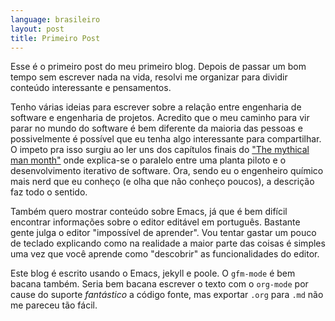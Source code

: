 ```yaml
---
language: brasileiro
layout: post
title: Primeiro Post
---
```


Esse é o primeiro post do meu primeiro blog. Depois de passar um bom tempo sem escrever nada na
vida, resolvi me organizar para dividir conteúdo interessante e pensamentos.

Tenho várias ideias para escrever sobre a relação entre engenharia de software e engenharia de
projetos. Acredito que o meu caminho para vir parar no mundo do software é bem diferente da maioria
das pessoas e possivelmente é possível que eu tenha algo interessante para compartilhar. O impeto
pra isso surgiu ao ler uns dos capítulos finais do
["The mythical man month"](http://www.amazon.com/The-Mythical-Man-Month-Engineering-Anniversary/dp/0201835959)
onde explica-se o paralelo entre uma planta piloto e o desenvolvimento iterativo de software. Ora,
sendo eu o engenheiro químico mais nerd que eu conheço (e olha que não conheço poucos), a descrição
faz todo o sentido.

Também quero mostrar conteúdo sobre Emacs, já que é bem difícil encontrar
informações sobre o editor editável em português. Bastante gente julga o editor "impossível de
aprender". Vou tentar gastar um pouco de teclado explicando como na realidade a maior parte das
coisas é simples uma vez que você aprende como "descobrir" as funcionalidades do editor.

Este blog é escrito usando o Emacs, jekyll e poole. O `gfm-mode` é bem bacana também. Seria bem
bacana escrever o texto com o `org-mode` por cause do suporte _fantástico_ a código fonte, mas
exportar `.org` para `.md` não me pareceu tão fácil.
